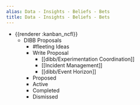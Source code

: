 ```yaml
---
alias: Data - Insights - Beliefs - Bets
title: Data - Insights - Beliefs - Bets
---
```


- {{renderer :kanban_ncfl}}
	- DIBB Proposals
		- #fleeting Ideas
		- Write Proposal
			- [[dibb/Experimentation Coordination]]
			- [[Incident Management]]
			- [[dibb/Event Horizon]]
		- Proposed
		- Active
		- Completed
		- Dismissed